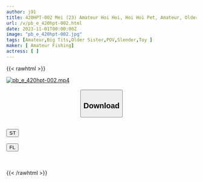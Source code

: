 ```yaml
---
author: j91
title: 420HPT-002 Mei (23) Amateur Hoi Hoi, Hoi Hoi Pet, Amateur, Older Sister, Sex Friend, Big Breasts, Beautiful Breasts, Slender, Waist, Toy, Gonzo
url: /v/pb_e_420hpt-002.html
date: 2023-11-01T00:00:00Z
image: "pb_e_420hpt-002.jpg"
tags: [Amateur,Big Tits,Older Sister,POV,Slender,Toy ]
maker: [ Amateur Fishing]
actress: [ ]
---
```



{{< rawhtml >}}

<div class="video" data-videoid="9eyL1Jd7W8uaxwl">
    <a href="javascript:;">
        <img src="https://my.j91.asia/v/pb_e_420hpt-002.jpg" width="WIDTH" height="HEIGHT" alt="pb_e_420hpt-002.mp4" loading="lazy">
    </a>
</div>

<script type="text/javascript" src="https://j91.asia/asset/on-demand-st.js"></script>

<br>
  <link rel="stylesheet" href="https://j91.asia/asset/bs5.css">
  
  <center>
  <button class="btn btn-primary" type="button" data-bs-toggle="collapse" data-bs-target=".multi-collapse" aria-expanded="false" aria-controls="multiCollapseExample1 multiCollapseExample2"><h2>Download</h2></button></center>
</p>
<div class="row">
  <div class="col">
    <div class="collapse multi-collapse" id="multiCollapseExample1">
      <div class="card card-body">
	      	      <br>
<div class="buttons">  
<a href="https://streamtape.to/v/9eyL1Jd7W8uaxwl"><button class="btn-hover color-3"><i class="fa fa-download"></i> ST</button></a></div>
    </div>
  </div>
</div>
  <div class="col">
    <div class="collapse multi-collapse" id="multiCollapseExample2">
      <div class="card card-body">
	      <br>
<div class="buttons">
    <a href="https://filelions.online/f/5f3nuzx8crce"><button class="btn-hover color-9"><i class="fa fa-download"></i> FL</button></a></div>
<br><br>
      </div>
    </div>
  </div>
</div>

{{< /rawhtml >}}